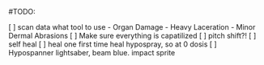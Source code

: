 #TODO:

[ ] scan data what tool to use
    - Organ Damage
    - Heavy Laceration
    - Minor Dermal Abrasions
[ ] Make sure everything is capatilized
[ ] pitch shift?!
[ ] self heal
[ ] heal one first time heal hypospray, so at 0 dosis
[ ] Hypospanner lightsaber, beam blue. impact sprite
